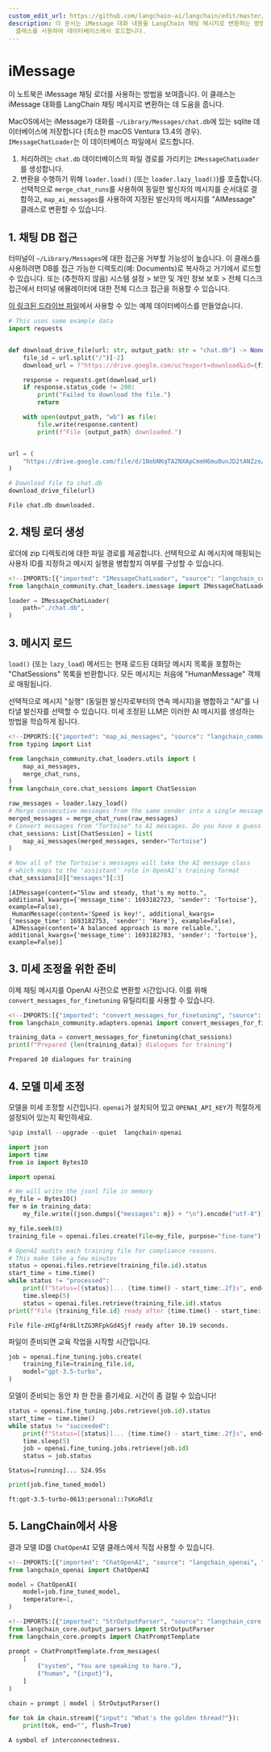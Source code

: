 ```yaml
---
custom_edit_url: https://github.com/langchain-ai/langchain/edit/master/docs/docs/integrations/chat_loaders/imessage.ipynb
description: 이 문서는 iMessage 대화 내용을 LangChain 채팅 메시지로 변환하는 방법을 설명합니다. iMessageChatLoader
  클래스를 사용하여 데이터베이스에서 로드합니다.
---
```


# iMessage

이 노트북은 iMessage 채팅 로더를 사용하는 방법을 보여줍니다. 이 클래스는 iMessage 대화를 LangChain 채팅 메시지로 변환하는 데 도움을 줍니다.

MacOS에서는 iMessage가 대화를 `~/Library/Messages/chat.db`에 있는 sqlite 데이터베이스에 저장합니다 (최소한 macOS Ventura 13.4의 경우). `IMessageChatLoader`는 이 데이터베이스 파일에서 로드합니다.

1. 처리하려는 `chat.db` 데이터베이스의 파일 경로를 가리키는 `IMessageChatLoader`를 생성합니다.
2. 변환을 수행하기 위해 `loader.load()` (또는 `loader.lazy_load()`)를 호출합니다. 선택적으로 `merge_chat_runs`를 사용하여 동일한 발신자의 메시지를 순서대로 결합하고, `map_ai_messages`를 사용하여 지정된 발신자의 메시지를 "AIMessage" 클래스로 변환할 수 있습니다.

## 1. 채팅 DB 접근

터미널이 `~/Library/Messages`에 대한 접근을 거부할 가능성이 높습니다. 이 클래스를 사용하려면 DB를 접근 가능한 디렉토리(예: Documents)로 복사하고 거기에서 로드할 수 있습니다. 또는 (추천하지 않음) 시스템 설정 > 보안 및 개인 정보 보호 > 전체 디스크 접근에서 터미널 에뮬레이터에 대한 전체 디스크 접근을 허용할 수 있습니다.

[이 링크된 드라이브 파일](https://drive.google.com/file/d/1NebNKqTA2NXApCmeH6mu0unJD2tANZzo/view?usp=sharing)에서 사용할 수 있는 예제 데이터베이스를 만들었습니다.

```python
# This uses some example data
import requests


def download_drive_file(url: str, output_path: str = "chat.db") -> None:
    file_id = url.split("/")[-2]
    download_url = f"https://drive.google.com/uc?export=download&id={file_id}"

    response = requests.get(download_url)
    if response.status_code != 200:
        print("Failed to download the file.")
        return

    with open(output_path, "wb") as file:
        file.write(response.content)
        print(f"File {output_path} downloaded.")


url = (
    "https://drive.google.com/file/d/1NebNKqTA2NXApCmeH6mu0unJD2tANZzo/view?usp=sharing"
)

# Download file to chat.db
download_drive_file(url)
```

```output
File chat.db downloaded.
```


## 2. 채팅 로더 생성

로더에 zip 디렉토리에 대한 파일 경로를 제공합니다. 선택적으로 AI 메시지에 매핑되는 사용자 ID를 지정하고 메시지 실행을 병합할지 여부를 구성할 수 있습니다.

```python
<!--IMPORTS:[{"imported": "IMessageChatLoader", "source": "langchain_community.chat_loaders.imessage", "docs": "https://api.python.langchain.com/en/latest/chat_loaders/langchain_community.chat_loaders.imessage.IMessageChatLoader.html", "title": "iMessage"}]-->
from langchain_community.chat_loaders.imessage import IMessageChatLoader
```


```python
loader = IMessageChatLoader(
    path="./chat.db",
)
```


## 3. 메시지 로드

`load()` (또는 `lazy_load`) 메서드는 현재 로드된 대화당 메시지 목록을 포함하는 "ChatSessions" 목록을 반환합니다. 모든 메시지는 처음에 "HumanMessage" 객체로 매핑됩니다.

선택적으로 메시지 "실행" (동일한 발신자로부터의 연속 메시지)을 병합하고 "AI"를 나타낼 발신자를 선택할 수 있습니다. 미세 조정된 LLM은 이러한 AI 메시지를 생성하는 방법을 학습하게 됩니다.

```python
<!--IMPORTS:[{"imported": "map_ai_messages", "source": "langchain_community.chat_loaders.utils", "docs": "https://api.python.langchain.com/en/latest/chat_loaders/langchain_community.chat_loaders.utils.map_ai_messages.html", "title": "iMessage"}, {"imported": "merge_chat_runs", "source": "langchain_community.chat_loaders.utils", "docs": "https://api.python.langchain.com/en/latest/chat_loaders/langchain_community.chat_loaders.utils.merge_chat_runs.html", "title": "iMessage"}, {"imported": "ChatSession", "source": "langchain_core.chat_sessions", "docs": "https://api.python.langchain.com/en/latest/chat_sessions/langchain_core.chat_sessions.ChatSession.html", "title": "iMessage"}]-->
from typing import List

from langchain_community.chat_loaders.utils import (
    map_ai_messages,
    merge_chat_runs,
)
from langchain_core.chat_sessions import ChatSession

raw_messages = loader.lazy_load()
# Merge consecutive messages from the same sender into a single message
merged_messages = merge_chat_runs(raw_messages)
# Convert messages from "Tortoise" to AI messages. Do you have a guess who these conversations are between?
chat_sessions: List[ChatSession] = list(
    map_ai_messages(merged_messages, sender="Tortoise")
)
```


```python
# Now all of the Tortoise's messages will take the AI message class
# which maps to the 'assistant' role in OpenAI's training format
chat_sessions[0]["messages"][:3]
```


```output
[AIMessage(content="Slow and steady, that's my motto.", additional_kwargs={'message_time': 1693182723, 'sender': 'Tortoise'}, example=False),
 HumanMessage(content='Speed is key!', additional_kwargs={'message_time': 1693182753, 'sender': 'Hare'}, example=False),
 AIMessage(content='A balanced approach is more reliable.', additional_kwargs={'message_time': 1693182783, 'sender': 'Tortoise'}, example=False)]
```


## 3. 미세 조정을 위한 준비

이제 채팅 메시지를 OpenAI 사전으로 변환할 시간입니다. 이를 위해 `convert_messages_for_finetuning` 유틸리티를 사용할 수 있습니다.

```python
<!--IMPORTS:[{"imported": "convert_messages_for_finetuning", "source": "langchain_community.adapters.openai", "docs": "https://api.python.langchain.com/en/latest/adapters/langchain_community.adapters.openai.convert_messages_for_finetuning.html", "title": "iMessage"}]-->
from langchain_community.adapters.openai import convert_messages_for_finetuning
```


```python
training_data = convert_messages_for_finetuning(chat_sessions)
print(f"Prepared {len(training_data)} dialogues for training")
```

```output
Prepared 10 dialogues for training
```


## 4. 모델 미세 조정

모델을 미세 조정할 시간입니다. `openai`가 설치되어 있고 `OPENAI_API_KEY`가 적절하게 설정되어 있는지 확인하세요.

```python
%pip install --upgrade --quiet  langchain-openai
```


```python
import json
import time
from io import BytesIO

import openai

# We will write the jsonl file in memory
my_file = BytesIO()
for m in training_data:
    my_file.write((json.dumps({"messages": m}) + "\n").encode("utf-8"))

my_file.seek(0)
training_file = openai.files.create(file=my_file, purpose="fine-tune")

# OpenAI audits each training file for compliance reasons.
# This make take a few minutes
status = openai.files.retrieve(training_file.id).status
start_time = time.time()
while status != "processed":
    print(f"Status=[{status}]... {time.time() - start_time:.2f}s", end="\r", flush=True)
    time.sleep(5)
    status = openai.files.retrieve(training_file.id).status
print(f"File {training_file.id} ready after {time.time() - start_time:.2f} seconds.")
```


```output
File file-zHIgf4r8LltZG3RFpkGd4Sjf ready after 10.19 seconds.
```


파일이 준비되면 교육 작업을 시작할 시간입니다.

```python
job = openai.fine_tuning.jobs.create(
    training_file=training_file.id,
    model="gpt-3.5-turbo",
)
```


모델이 준비되는 동안 차 한 잔을 즐기세요. 시간이 좀 걸릴 수 있습니다!

```python
status = openai.fine_tuning.jobs.retrieve(job.id).status
start_time = time.time()
while status != "succeeded":
    print(f"Status=[{status}]... {time.time() - start_time:.2f}s", end="\r", flush=True)
    time.sleep(5)
    job = openai.fine_tuning.jobs.retrieve(job.id)
    status = job.status
```

```output
Status=[running]... 524.95s
```


```python
print(job.fine_tuned_model)
```

```output
ft:gpt-3.5-turbo-0613:personal::7sKoRdlz
```


## 5. LangChain에서 사용

결과 모델 ID를 `ChatOpenAI` 모델 클래스에서 직접 사용할 수 있습니다.

```python
<!--IMPORTS:[{"imported": "ChatOpenAI", "source": "langchain_openai", "docs": "https://api.python.langchain.com/en/latest/chat_models/langchain_openai.chat_models.base.ChatOpenAI.html", "title": "iMessage"}]-->
from langchain_openai import ChatOpenAI

model = ChatOpenAI(
    model=job.fine_tuned_model,
    temperature=1,
)
```


```python
<!--IMPORTS:[{"imported": "StrOutputParser", "source": "langchain_core.output_parsers", "docs": "https://api.python.langchain.com/en/latest/output_parsers/langchain_core.output_parsers.string.StrOutputParser.html", "title": "iMessage"}, {"imported": "ChatPromptTemplate", "source": "langchain_core.prompts", "docs": "https://api.python.langchain.com/en/latest/prompts/langchain_core.prompts.chat.ChatPromptTemplate.html", "title": "iMessage"}]-->
from langchain_core.output_parsers import StrOutputParser
from langchain_core.prompts import ChatPromptTemplate

prompt = ChatPromptTemplate.from_messages(
    [
        ("system", "You are speaking to hare."),
        ("human", "{input}"),
    ]
)

chain = prompt | model | StrOutputParser()
```


```python
for tok in chain.stream({"input": "What's the golden thread?"}):
    print(tok, end="", flush=True)
```


```output
A symbol of interconnectedness.
```